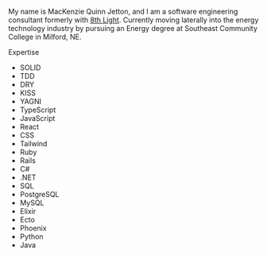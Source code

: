 My name is MacKenzie Quinn Jetton, and I am a software engineering consultant formerly with [8th Light](https://8thlight.com). Currently moving laterally into the energy technology industry by pursuing an Energy degree at Southeast Community College in Milford, NE.

Expertise
- SOLID
- TDD
- DRY
- KISS
- YAGNI
- TypeScript
- JavaScript
- React
- CSS
- Tailwind
- Ruby
- Rails
- C#
- .NET
- SQL
- PostgreSQL
- MySQL
- Elixir
- Ecto
- Phoenix
- Python
- Java

<!--
**mackenziequinnjetton/mackenziequinnjetton** is a ✨ _special_ ✨ repository because its `README.md` (this file) appears on your GitHub profile.

Here are some ideas to get you started:

- 🔭 I’m currently working on ...
- 🌱 I’m currently learning ...
- 👯 I’m looking to collaborate on ...
- 🤔 I’m looking for help with ...
- 💬 Ask me about ...
- 📫 How to reach me: ...
- 😄 Pronouns: ...
- ⚡ Fun fact: ...
-->
